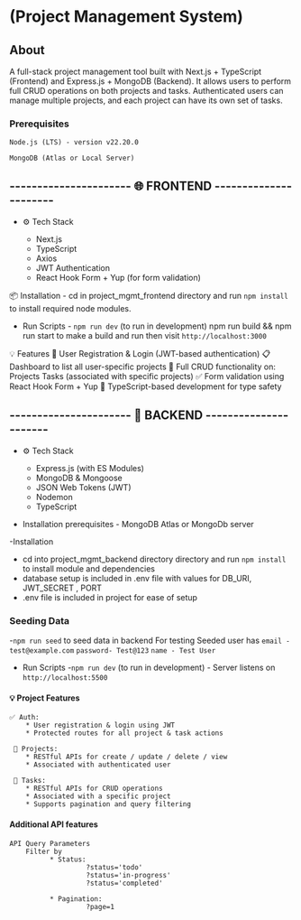 
# (Project Management System)
## About

A full-stack project management tool built with Next.js + TypeScript (Frontend) and Express.js + MongoDB (Backend).
It allows users to perform full CRUD operations on both projects and tasks. Authenticated users can manage multiple projects, and each project can have its own set of tasks.

### Prerequisites

    Node.js (LTS) - version v22.20.0

    MongoDB (Atlas or Local Server)

##  ---------------------- 🌐 FRONTEND ----------------------


* ⚙️ Tech Stack
  
     * Next.js
     * TypeScript
     * Axios
     * JWT Authentication
     * React Hook Form + Yup (for form validation)
    
📦 Installation 
            - cd in project_mgmt_frontend directory and run `npm install` to install required node modules.

- Run Scripts - `npm run dev` (to run in development)
                npm run build && npm run start to make a build and run 
                      then visit  `http://localhost:3000`

💡 Features 
            🔐 User Registration & Login (JWT-based authentication)
            📋 Dashboard to list all user-specific projects
            🧩 Full CRUD functionality on:
                Projects
                Tasks (associated with specific projects)
            ✅ Form validation using React Hook Form + Yup
            🔧 TypeScript-based development for type safety


## ---------------------- 🚀 BACKEND ----------------------


* ⚙️ Tech Stack

   * Express.js (with ES Modules)
   * MongoDB & Mongoose
   * JSON Web Tokens (JWT)
   * Nodemon
   * TypeScript
  

- Installation prerequisites - MongoDB Atlas or MongoDb server

-Installation
  - cd into project_mgmt_backend directory directory and run `npm install` to install module and dependencies
  - database setup is included in .env file with values for DB_URI, JWT_SECRET , PORT
  - .env file is included in project for ease of setup 

 ### Seeding Data
 -`npm run seed` to seed data in backend 
                For testing
                Seeded user has `email - test@example.com` `password- Test@123` `name - Test User`

                
- Run Scripts  -`npm run dev` (to run in development)
               - Server listens on `http://localhost:5500`


                
#### 💡 Project Features
    ✅ Auth: 
        * User registration & login using JWT
        * Protected routes for all project & task actions

     📁 Projects:
        * RESTful APIs for create / update / delete / view
        * Associated with authenticated user
  
     📌 Tasks:
        * RESTful APIs for CRUD operations
        * Associated with a specific project
        * Supports pagination and query filtering

 
 ####  Additional API features
    API Query Parameters 
        Filter by 
              * Status:
                       ?status='todo'
                       ?status='in-progress'
                       ?status='completed'
                       
              * Pagination:
                       ?page=1     


